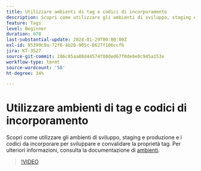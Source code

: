 ```yaml
---
title: Utilizzare ambienti di tag e codici di incorporamento
description: Scopri come utilizzare gli ambienti di sviluppo, staging e produzione e incorporare i codici per sviluppare e convalidare la proprietà tag.
feature: Tags
level: Beginner
duration: 678
last-substantial-update: 2024-01-29T00:00:00Z
exl-id: 95399c9a-72f6-4b20-905c-0627f106ccfb
jira: KT-3527
source-git-commit: 286c85aa88d44574f00ded67f0de8e0c945a153e
workflow-type: tm+mt
source-wordcount: '58'
ht-degree: 34%

---
```


# Utilizzare ambienti di tag e codici di incorporamento

Scopri come utilizzare gli ambienti di sviluppo, staging e produzione e i codici da incorporare per sviluppare e convalidare la proprietà tag. Per ulteriori informazioni, consulta la documentazione di [ambienti](https://experienceleague.adobe.com/docs/experience-platform/tags/publish/environments/environments.html?lang=it).

>[!VIDEO](https://video.tv.adobe.com/v/28729/?learn=on&enablevpops)
